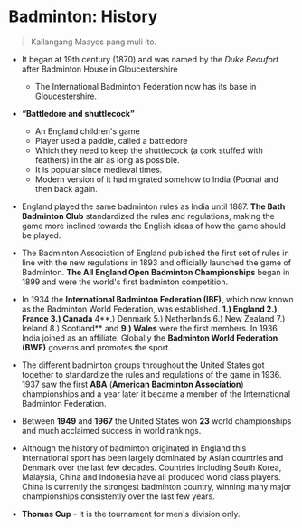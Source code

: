 # Badminton: History
> Kailangang Maayos pang muli ito.

- It began at 19th century (1870) and was named by the *Duke Beaufort* after Badminton House in Gloucestershire
	- The International Badminton Federation now has its base in Gloucestershire.
- **“Battledore and shuttlecock”**
	- An England children's game
	- Player used a paddle, called a battledore
	- Which they need to keep the shuttlecock (a cork stuffed with feathers) in the air as long as possible.
	- It is popular since medieval times.
	- Modern version of it had migrated somehow to India (Poona) and then back again.
- England played the same badminton rules as India until 1887. **The Bath Badminton Club** standardized the rules and regulations, making the game more inclined towards the English ideas of how the game should be played. 
  
- The Badminton Association of England published the first set of rules in line with the new regulations in 1893 and officially launched the game of Badminton. **The All England Open Badminton Championships** began in 1899 and were the world's first badminton competition.

- In 1934 the **International Badminton Federation (IBF),** which now known as the Badminton World Federation, was established. **1.) England 2.) France 3.) Canada** 4**.) Denmark 5.) Netherlands 6.) New Zealand 7.) Ireland 8.) Scotland** and **9.) Wales** were the first members. In 1936 India joined as an affiliate. Globally the **Badminton World Federation (BWF)** governs and promotes the sport.

- The different badminton groups throughout the United States got together to standardize the rules and regulations of the game in 1936. 1937 saw the first **ABA** (**American Badminton Association**) championships and a year later it became a member of the International Badminton Federation.

- Between **1949** and **1967** the United States won **23** world championships and much acclaimed success in world rankings.

- Although the history of badminton originated in England this international sport has been largely dominated by Asian countries and Denmark over the last few decades. Countries including South Korea, Malaysia, China and Indonesia have all produced world class players. China is currently the strongest badminton country, winning many major championships consistently over the last few years.

- **Thomas Cup** - It is the tournament for men's division only.